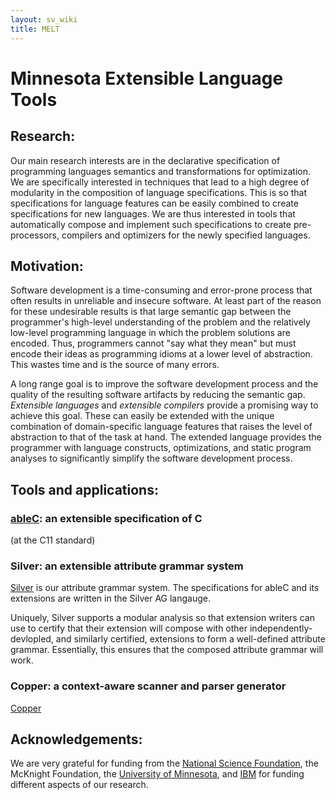 ```yaml
---
layout: sv_wiki
title: MELT
---
```


# Minnesota Extensible Language Tools

## Research:

Our main research interests are in the declarative specification of programming languages semantics and transformations for optimization. We are specifically interested in techniques that lead to a high degree of modularity in the composition of language specifications. This is so that specifications for language features can be easily combined to create specifications for new languages. We are thus interested in tools that automatically compose and implement such specifications to create pre-processors, compilers and optimizers for the newly specified languages.

## Motivation:

Software development is a time-consuming and error-prone process that often results in unreliable and insecure software. At least part of the reason for these undesirable results is that large semantic gap between the programmer's high-level understanding of the problem and the relatively low-level programming language in which the problem solutions are encoded. Thus, programmers cannot "say what they mean" but must encode their ideas as programming idioms at a lower level of abstraction. This wastes time and is the source of many errors.

A long range goal is to improve the software development process and
the quality of the resulting software artifacts by reducing the
semantic gap. *Extensible languages* and *extensible compilers* provide a promising way to achieve this goal. These can easily be extended with the unique combination of domain-specific language features that raises the level of abstraction to that of the task at hand. The extended language provides the programmer with language constructs, optimizations, and static program analyses to significantly simplify the software development process.

## Tools and applications:

### [ableC](ableC/index.html): an extensible specification of C

(at the C11 standard)


### Silver: an extensible attribute grammar system

[Silver](silver) is our attribute grammar system.  The specifications
for ableC and its extensions are written in the Silver AG langauge.

Uniquely, Silver supports a modular analysis so that extension writers 
can use to certify that their extension will compose with other
independently-devlopled, and similarly certified, extensions to form a
well-defined attribute grammar.  Essentially, this ensures that the
composed attribute grammar will work.

### Copper: a context-aware scanner and parser generator

[Copper](copper/index.html)

## Acknowledgements:

We are very grateful for funding from the [National Science
Foundation](http://www.nsf.gov/), the McKnight Foundation, the [University of Minnesota](http://www.umn.edu), and [IBM](http://ibm.com) for funding different aspects of our research.
